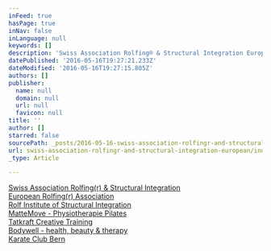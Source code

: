 ```yaml
---
inFeed: true
hasPage: true
inNav: false
inLanguage: null
keywords: []
description: 'Swiss Association Rolfing® & Structural Integration European Rolfing® Association Rolf Institute of Structural Integration  MatteMove - Physiotherapie Pilates  Tatkraft Creative Training  Bodywell - health, beauty & therapy  Karate Club Bern  '
datePublished: '2016-05-16T19:27:21.233Z'
dateModified: '2016-05-16T19:27:15.805Z'
authors: []
publisher:
  name: null
  domain: null
  url: null
  favicon: null
title: ''
author: []
starred: false
sourcePath: _posts/2016-05-16-swiss-association-rolfingr-and-structural-integration-european.md
url: swiss-association-rolfingr-and-structural-integration-european/index.html
_type: Article

---
```

[Swiss Association Rolfing(r) & Structural Integration][0]  
[European Rolfing(r) Association][1]  
[Rolf Institute of Structural Integration][2]  
[MatteMove - Physiotherapie Pilates][3]  
[Tatkraft Creative Training][4]  
[Bodywell - health, beauty & therapy][5]  
[Karate Club Bern][6]

[0]: http://www.rolfing.ch/
[1]: http://www.rolfing.org/index.php?id=18&L=2
[2]: http://www.rolf.org/
[3]: http://www.mattemove.ch/
[4]: http://www.tatkraft-training.ch/index.php
[5]: http://www.body-well.ch/
[6]: http://www.karateclubbern.ch/kcb